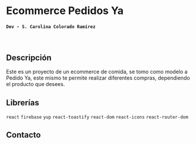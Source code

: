 # Ecommerce Pedidos Ya

#### `Dev - S. Carolina Colorado Ramírez`

<div>
<img scr="https://raw.githubusercontent.com/tandpfun/skill-icons/65dea6c4eaca7da319e552c09f4cf5a9a8dab2c8/icons/React-Dark.svg" width="50"/>
<img scr="https://raw.githubusercontent.com/tandpfun/skill-icons/65dea6c4eaca7da319e552c09f4cf5a9a8dab2c8/icons/React-Dark.svg" width="50"/>
<img scr="https://raw.githubusercontent.com/tandpfun/skill-icons/65dea6c4eaca7da319e552c09f4cf5a9a8dab2c8/icons/React-Dark.svg" width="50"/>
<img scr="https://raw.githubusercontent.com/tandpfun/skill-icons/65dea6c4eaca7da319e552c09f4cf5a9a8dab2c8/icons/React-Dark.svg" width="50"/>
</div>

## Descripción
Este es un proyecto de un ecommerce de comida, se tomo como modelo a Pedido Ya, este mismo te permite realizar diferentes compras, dependiendo el producto que desees.

## Librerías
 `react` `firebase` `yup` `react-toastify` `react-dom` `react-icons` `react-router-dom`

 ## Contacto
<a href="linkedin.com/in/carolina-ramirez-617034117" target="_blank">     
</a>